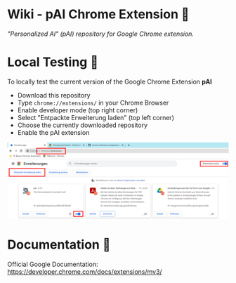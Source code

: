 # Wiki - pAI Chrome Extension :space_invader:

*"Personalized AI" (pAI) repository for Google Chrome extension.*

# Local Testing :microscope:

To locally test the current version of the Google Chrome Extension **pAI**

* Download this repository
* Type `chrome://extensions/` in your Chrome Browser
* Enable developer mode (top right corner)
* Select "Entpackte Erweiterung laden" (top left corner)
* Choose the currently downloaded repository
* Enable the pAI extension

![](static/Wiki%20-%20Local%20Testing.png)

# Documentation :notebook:

Official Google Documentation: https://developer.chrome.com/docs/extensions/mv3/

